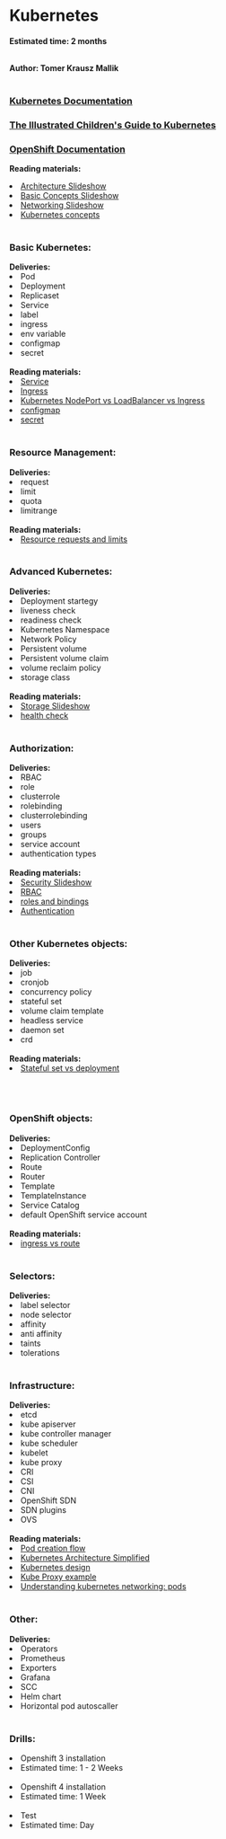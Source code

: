 <h1>Kubernetes</h1>
<h4>Estimated time: 2 months
<br></br>

Author: Tomer Krausz Mallik
<br></br>

<a href="https://kubernetes.io/docs/home/"><h3>Kubernetes Documentation</h3></a>

<a href="https://www.youtube.com/watch?v=4ht22ReBjno"><h3>The Illustrated Children's Guide to Kubernetes</h3></a>

<a href="https://docs.openshift.com/"><h3>OpenShift Documentation</h3></a>


<b>Reading materials:</b>
<li><a href="https://docs.google.com/presentation/d/1xPU4LXz7UrK31b57L9OrQE2RbVGxxzJQ7tulXHApKm0/edit?usp=sharing"> Architecture Slideshow</a>
<li><a href="https://docs.google.com/presentation/d/1-GmZmVOqahUwn44FXe4tWISzgbyyXlXqOS-hXsmCN2M/edit?usp=sharing"> Basic Concepts Slideshow</a>
<li><a href="https://docs.google.com/presentation/d/1LEQgKdtsJqIz7YMn15VtU9Z5tppQBX_P9ooPYns2L_I/edit?usp=sharing"> Networking Slideshow</a>
<li><a href="https://kubernetes.io/docs/concepts/_print/#pg-94ddc6e901c30f256138db11d09f05a3"> Kubernetes concepts</a>
<br></br>
 
<h3>Basic Kubernetes: </h3>
<b>Deliveries:</b>
<li> Pod
<li> Deployment
<li> Replicaset
<li> Service
<li> label
<li> ingress
<li> env variable
<li> configmap
<li> secret
<br></br>
<b>Reading materials:</b>
<li> <a href="https://www.youtube.com/watch?v=T4Z7visMM4E"> Service </a>
<li> <a href="https://www.youtube.com/watch?v=GhZi4DxaxxE"> Ingress </a>
<li><a href="https://medium.com/google-cloud/kubernetes-nodeport-vs-loadbalancer-vs-ingress-when-should-i-use-what-922f010849e0"> Kubernetes NodePort vs LoadBalancer vs Ingress</a>
<li><a href="https://cloud.google.com/kubernetes-engine/docs/concepts/configmap"> configmap</a>
<li><a href="https://cloud.google.com/kubernetes-engine/docs/concepts/secret"> secret </a>
<br></br>

<h3>Resource Management: </h3>
<b>Deliveries:</b>
<li> request
<li> limit
<li> quota
<li> limitrange
<br></br>
<b>Reading materials:</b>
<li><a href="https://cloud.google.com/blog/products/containers-kubernetes/kubernetes-best-practices-resource-requests-and-limits">Resource requests and limits </a>
<br></br>
 
<h3>Advanced Kubernetes: </h3>
<b>Deliveries:</b>
<li> Deployment startegy
<li> liveness check
<li> readiness check
<li> Kubernetes Namespace
<li> Network Policy
<li> Persistent volume
<li> Persistent volume claim
<li> volume reclaim policy
<li> storage class
<br></br>
<b>Reading materials:</b>
<li><a href="https://docs.google.com/presentation/d/1xIY2f__eUO96Lt5Au_zLusiJ_o-5RJLNFG5BXBGSr1M/edit?usp=sharing"> Storage Slideshow </a>
<li><a href="https://newrelic.com/blog/how-to-relic/kubernetes-health-checks"> health check</a>
<br></br>

<h3>Authorization: </h3>
<b>Deliveries:</b>
<li> RBAC
<li> role
<li> clusterrole
<li> rolebinding
<li> clusterrolebinding
<li> users
<li> groups
<li> service account
<li> authentication types
<br></br>
<b>Reading materials:</b>
<li><a href="https://docs.google.com/presentation/d/1xPU4LXz7UrK31b57L9OrQE2RbVGxxzJQ7tulXHApKm0/edit?usp=sharing"> Security Slideshow</a>
<li><a href="https://docs.openshift.com/container-platform/4.1/authentication/using-rbac.html"> RBAC </a>
<li><a href="https://octopus.com/blog/k8s-rbac-roles-and-bindings"> roles and bindings </a>
<li><a href="https://docs.openshift.com/container-platform/4.7/authentication/identity_providers/configuring-oidc-identity-provider.html"> Authentication</a>
<br></br>

<h3>Other Kubernetes objects:</h3>
<b>Deliveries:</b>
<li> job
<li> cronjob
<li> concurrency policy
<li> stateful set
<li> volume claim template
<li> headless service
<li> daemon set
<li> crd
<br></br>
<b>Reading materials:</b>
<li><a href="https://www.youtube.com/watch?v=pPQKAR1pA9U"> Stateful set vs deployment</a>

<br></br>
<h3>OpenShift objects: </h3>
<b>Deliveries:</b>
<li> DeploymentConfig
<li> Replication Controller
<li> Route
<li> Router
<li> Template
<li> TemplateInstance
<li> Service Catalog
<li> default OpenShift service account
<br></br>
<b>Reading materials:</b>
<li><a href="https://cloud.redhat.com/blog/kubernetes-ingress-vs-openshift-route"> ingress vs route </a>
<br></br>


<h3>Selectors:</h3>
<b>Deliveries:</b>
<li> label selector
<li> node selector
<li> affinity
<li> anti affinity
<li> taints
<li> tolerations
<br></br>
  
<h3>Infrastructure: </h3>
<b>Deliveries:</b>
<li> etcd
<li> kube apiserver
<li> kube controller manager
<li> kube scheduler
<li> kubelet
<li> kube proxy
<li> CRI
<li> CSI
<li> CNI
<li> OpenShift SDN
<li> SDN plugins
<li> OVS
<br></br>
<b>Reading materials:</b>
<li><a href="https://medium.com/jorgeacetozi/kubernetes-master-components-etcd-api-server-controller-manager-and-scheduler-3a0179fc8186"> Pod creation flow </a>
<li><a href="https://www.youtube.com/watch?v=8C_SCDbUJTg"> Kubernetes Architecture Simplified </a>
<li><a href="https://kube.academy/courses/the-kubernetes-machine"> Kubernetes design </a>
<li><a href="https://betterprogramming.pub/k8s-a-closer-look-at-kube-proxy-372c4e8b090"> Kube Proxy example </a>
<li><a href="https://medium.com/google-cloud/understanding-kubernetes-networking-pods-7117dd28727"> Understanding kubernetes networking: pods </a>
<br></br>

<h3>Other:</h3>
<b>Deliveries:</b>
<li> Operators
<li> Prometheus
<li> Exporters
<li> Grafana
<li> SCC
<li> Helm chart
<li> Horizontal pod autoscaller
<br></br>  
  
<h3>Drills:</h3>
<li> Openshift 3 installation
<li> Estimated time: 1 - 2 Weeks
<br></br>
<li> Openshift 4 installation
<li> Estimated time: 1 Week
<br></br>
<li> Test
<li> Estimated time: Day
